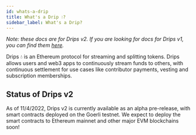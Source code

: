 ```yaml
---
id: whats-a-drip
title: What's a Drip 💧?
sidebar_label: What's a Drip?
---
```

*Note: these docs are for Drips v2. If you are looking for docs for Drips v1, you can find them [here][v1].*

Drips 💧 is an Ethereum protocol for streaming and splitting tokens. Drips allows users and web3 apps to continuously stream funds to others, with continuous settlement for use cases like contributor payments, vesting and subscription memberships.

## Status of Drips v2

As of 11/4/2022, Drips v2 is currently available as an alpha pre-release, with smart contracts deployed on the Goerli testnet.
We expect to deploy the smart contracts to Ethereum mainnet and other major EVM blockchains soon!


[v1]: https://docs.drips.network/


